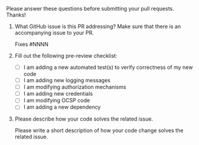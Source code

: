 Please answer these questions before submitting your pull requests. Thanks!

1. What GitHub issue is this PR addressing? Make sure that there is an accompanying issue to your PR.

   Fixes #NNNN

2. Fill out the following pre-review checklist:

   - [ ] I am adding a new automated test(s) to verify correctness of my new code
   - [ ] I am adding new logging messages
   - [ ] I am modifying authorization mechanisms
   - [ ] I am adding new credentials
   - [ ] I am modifying OCSP code
   - [ ] I am adding a new dependency

3. Please describe how your code solves the related issue.

   Please write a short description of how your code change solves the related issue.
